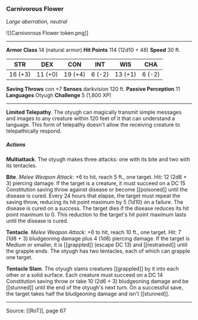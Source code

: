 ### Carnivorous Flower
_Large aberration, neutral_

![[Carnivorous Flower token.png]]


---

**Armor Class** 14 (natural armor)
**Hit Points** 114 (12d10 + 48)
**Speed** 30 ft.

| STR     | DEX     | CON     | INT     | WIS     | CHA     |
|---------|---------|---------|---------|---------|---------|
| 16 (+3) | 11 (+0) | 19 (+4) | 6 (-2) | 13 (+1) | 6 (-2) |

**Saving Throws** con +7
**Senses** darkvision 120 ft.
**Passive Perception** 11
**Languages** Otyugh
**Challenge** 5 (1,800 XP)

---

**Limited Telepathy**. The otyugh can magically transmit simple messages and images to any creature within 120 feet of it that can understand a language. This form of telepathy doesn't allow the receiving creature to telepathically respond.

##### Actions
**Multiattack**. The otyugh makes three attacks: one with its bite and two with its tentacles.

**Bite**. _Melee Weapon Attack:_ +6 to hit, reach 5 ft., one target. Hit: 12 (2d8 + 3) piercing damage. If the target is a creature, it must succeed on a DC 15 Constitution saving throw against disease or become [[poisoned]] until the disease is cured. Every 24 hours that elapse, the target must repeat the saving throw, reducing its hit point maximum by 5 (1d10) on a failure. The disease is cured on a success. The target dies if the disease reduces its hit point maximum to 0. This reduction to the target's hit point maximum lasts until the disease is cured.

**Tentacle**. _Melee Weapon Attack:_ +6 to hit, reach 10 ft., one target. Hit: 7 (1d8 + 3) bludgeoning damage plus 4 (1d8) piercing damage. If the target is Medium or smaller, it is [[grappled]] (escape DC 13) and [[restrained]] until the grapple ends. The otyugh has two tentacles, each of which can grapple one target.

**Tentacle Slam**. The otyugh slams creatures [[grappled]] by it into each other or a solid surface. Each creature must succeed on a DC 14 Constitution saving throw or take 10 (2d6 + 3) bludgeoning damage and be [[stunned]] until the end of the otyugh's next turn. On a successful save, the target takes half the bludgeoning damage and isn't [[stunned]].


---

Source: [[RoT]], page 67